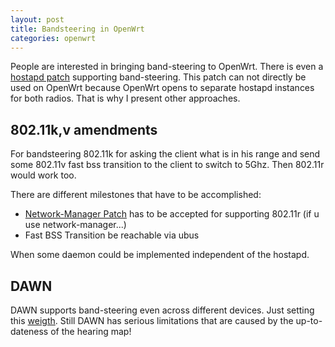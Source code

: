 ```yaml
---
layout: post
title: Bandsteering in OpenWrt
categories: openwrt
---
```


People are interested in bringing band-steering to OpenWrt. There is even a [hostapd patch](https://lists.01.org/pipermail/connman/2016-March/000496.html) supporting band-steering. This patch can not directly be used on OpenWrt because OpenWrt opens to separate hostapd instances for both radios.
That is why I present other approaches.

## 802.11k,v amendments

For bandsteering 802.11k for asking the client what is in his range and send some 802.11v fast bss transition to the client to switch to 5Ghz. Then 802.11r would work too.

There are different milestones that have to be accomplished:

- [Network-Manager Patch](https://gitlab.freedesktop.org/NetworkManager/NetworkManager/merge_requests/6) has to be accepted for supporting 802.11r (if u use network-manager...)
- Fast BSS Transition be reachable via ubus

When some daemon could be implemented independent of the hostapd.

## DAWN

DAWN supports band-steering even across different devices. Just setting this [weigth](https://github.com/berlin-open-wireless-lab/DAWN/blob/master/files/dawn.config#L36). Still DAWN has serious limitations that are caused by the up-to-dateness of the hearing map!